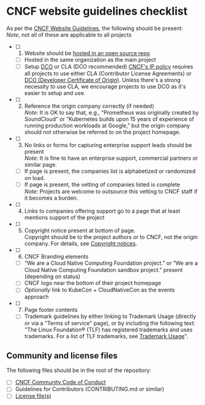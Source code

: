 # CNCF website guidelines checklist

As per the
[CNCF Website Guidelines](https://github.com/cncf/foundation/blob/master/website-guidelines.md),
the following should be present:<br/> _Note_, not all of these are applicable to
all projects

- [ ] 1. Website should be [hosted in an open source repo](./repo-setup.md)
  - [ ] Hosted in the same organization as the main project
  - [ ] Setup [DCO](https://github.com/apps/dco) or CLA (DCO recommended)
        [CNCF's IP policy](https://github.com/cncf/foundation/blob/master/charter.md#11-ip-policy)
        requires all projects to use either CLA (Contributor License Agreements)
        or [DCO (Developer Certificate of Origin)](https://github.com/apps/dco).
        Unless there's a strong necessity to use CLA, we encourage projects to
        use DCO as it's easier to setup and use.
- [ ] 2. Reference the origin company correctly (if needed)<br/> _Note_: It is
     OK to say that, e.g., “Prometheus was originally created by SoundCloud” or
     “Kubernetes builds upon 15 years of experience of running production
     workloads at Google,” but the origin company should not otherwise be
     referred to on the project homepage.
- [ ] 3. No links or forms for capturing enterprise support leads should be
     present<br/> _Note_: It is fine to have an enterprise support, commercial
     partners or similar page.
  - [ ] If page is present, the companies list is alphabetized or randomized on
        load.
  - [ ] If page is present, the vetting of companies listed is complete<br/>
        _Note_: Projects are welcome to outsource this vetting to CNCF staff if
        it becomes a burden.
- [ ] 4. Links to companies offering support go to a page that at least mentions
     support of the project
- [ ] 5. Copyright notice present at bottom of page.<br/> Copyright should be to
     the project authors or to CNCF, not the origin company. For details, see
     [Copyright notices](https://github.com/cncf/foundation/blob/master/copyright-notices.md).
- [ ] 6. CNCF Branding elements
  - [ ] “We are a Cloud Native Computing Foundation project.” or “We are a Cloud
        Native Computing Foundation sandbox project.” present (depending on
        status)
  - [ ] CNCF logo near the bottom of their project homepage
  - [ ] _Optionally_ link to KubeCon + CloudNativeCon as the events approach
- [ ] 7. Page footer contents
  - [ ] Trademark guidelines by either linking to Trademark Usage (directly or
        via a "Terms of service" page), or by including the following text:<br/>
        "The Linux Foundation® (TLF) has registered trademarks and uses
        trademarks. For a list of TLF trademarks, see
        [Trademark Usage](https://www.linuxfoundation.org/trademark-usage/)".

## Community and license files

The following files should be in the root of the repository:

- [ ] [CNCF Community Code of Conduct](https://github.com/cncf/foundation/blob/master/code-of-conduct.md)
- [ ] Guidelines for Contributors (CONTRIBUTING.md or similar)
- [ ] [License file(s)](./repo-setup.md#license-files)
